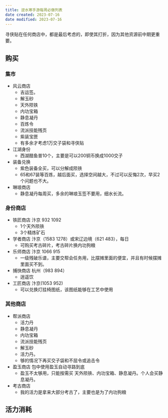 ```yaml
---
title: 逆水寒手游每周必做列表
date created: 2023-07-16
date modified: 2023-07-16
---
```


寻侠贴在任何商店中，都是最后考虑的，即使其打折，因为其他资源前中期更重要。

## 购买

### 集市

- 风云商店
	- 吉运签。
	- 解玉砂
	- 天外陨铁
	- 内功宝箱
	- 静息凝丹
	- 百炼令
	- 流派技能残页
	- 紫装宝匣
	- 有多余才考虑1万交子袋和寻侠贴
- 江湖身份
	- 西湖醋鱼普10个，主要是可以200铜币换成1000交子
- 装备兑换
	- 紫色装备全买，可以分解成陨铁
	- 65和67装等百炼，越后面买，选择空间越大，不过可以反悔2次，早买2个问题也不大。
- 琳琅商店
	- 静息凝丹每周买，多余的琳琅玉签不要用，细水长流。

### 身份商店

- 铁匠商店 汴京 932 1092
	- 1个天外陨铁
	- 3个精炼矿石
- 学者商店 汴京（1583 1278）或宋辽边境（621 483），每日
	- 可购买考古碎片，考古碎片换内功狗粮
- 乐师商店 汴京 1066 915
	- 一级残破乐谱，主要交帮会任务用，比摆摊里面的便宜，并且有时候摆摊里面买不到。
- 捕快商店 杭州（983 894）
	- 逍遥饮
- 工匠商店 汴京(1053 952)
	- 可以兑换灯挂椅图纸，该图纸能够在工艺中使用

### 其他商店

- 帮派商店
	- 活力丹
	- 静息凝丹
	- 内功宝箱
	- 流派技能残页
	- 解玉砂
	- 活力丹。
	- 够的情况下再买交子袋和不屈令或追击令
- 盈玉商店 包中使用盈玉自动寻路到底
	- 盈玉不太够用，只能按需买 天外陨铁、内功宝箱、静息凝丹。个人会买静息凝丹。
- 考古商店
	- 我的活力是拿来大部分考古了，主要也是为了内功狗粮

## 活力消耗


